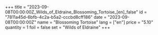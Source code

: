 +++
title = "2023-09-08T00:00:00Z_Wilds_of_Eldraine_Blossoming_Tortoise_[en]_false"
id = "7811a45d-6bfb-4c2a-b5a2-cccbd8cff186"
date = "2023-09-08T00:00:00Z"
name = "Blossoming Tortoise"
lang = ["en"]
price = "5.10"
quantity = 1
foil = false
set = "Wilds of Eldraine"
+++
